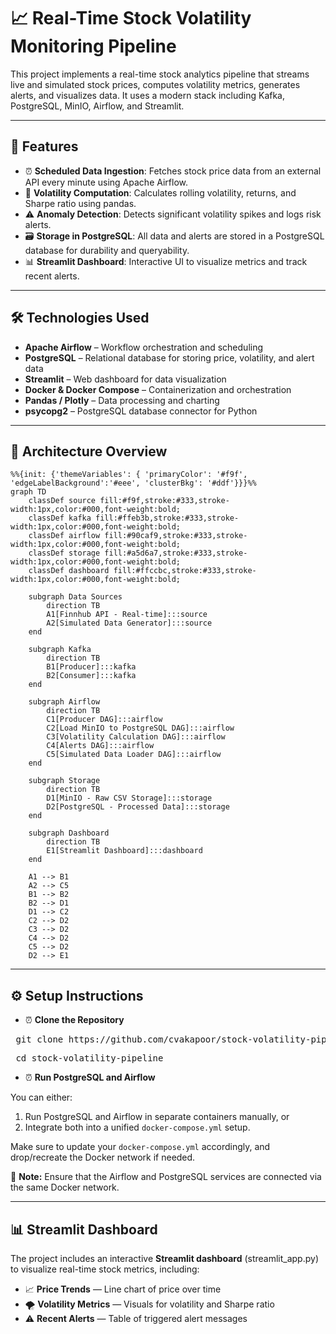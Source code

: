# 📈 Real-Time Stock Volatility Monitoring Pipeline

This project implements a real-time stock analytics pipeline that streams live and simulated stock prices, computes volatility metrics, generates alerts, and visualizes data. It uses a modern stack including Kafka, PostgreSQL, MinIO, Airflow, and Streamlit.

---

## 🚀 Features

- ⏰ **Scheduled Data Ingestion**: Fetches stock price data from an external API every minute using Apache Airflow.
- 🧮 **Volatility Computation**: Calculates rolling volatility, returns, and Sharpe ratio using pandas.
- ⚠️ **Anomaly Detection**: Detects significant volatility spikes and logs risk alerts.
- 🗃️ **Storage in PostgreSQL**: All data and alerts are stored in a PostgreSQL database for durability and queryability.
- 📊 **Streamlit Dashboard**: Interactive UI to visualize metrics and track recent alerts.

---

## 🛠️ Technologies Used

- **Apache Airflow** – Workflow orchestration and scheduling
- **PostgreSQL** – Relational database for storing price, volatility, and alert data
- **Streamlit** – Web dashboard for data visualization
- **Docker & Docker Compose** – Containerization and orchestration
- **Pandas / Plotly** – Data processing and charting
- **psycopg2** – PostgreSQL database connector for Python

---

## 🧱 Architecture Overview

```mermaid
%%{init: {'themeVariables': { 'primaryColor': '#f9f', 'edgeLabelBackground':'#eee', 'clusterBkg': '#ddf'}}}%%
graph TD
    classDef source fill:#f9f,stroke:#333,stroke-width:1px,color:#000,font-weight:bold;
    classDef kafka fill:#ffeb3b,stroke:#333,stroke-width:1px,color:#000,font-weight:bold;
    classDef airflow fill:#90caf9,stroke:#333,stroke-width:1px,color:#000,font-weight:bold;
    classDef storage fill:#a5d6a7,stroke:#333,stroke-width:1px,color:#000,font-weight:bold;
    classDef dashboard fill:#ffccbc,stroke:#333,stroke-width:1px,color:#000,font-weight:bold;

    subgraph Data Sources
        direction TB
        A1[Finnhub API - Real-time]:::source
        A2[Simulated Data Generator]:::source
    end

    subgraph Kafka
        direction TB
        B1[Producer]:::kafka
        B2[Consumer]:::kafka
    end

    subgraph Airflow
        direction TB
        C1[Producer DAG]:::airflow
        C2[Load MinIO to PostgreSQL DAG]:::airflow
        C3[Volatility Calculation DAG]:::airflow
        C4[Alerts DAG]:::airflow
        C5[Simulated Data Loader DAG]:::airflow
    end

    subgraph Storage
        direction TB
        D1[MinIO - Raw CSV Storage]:::storage
        D2[PostgreSQL - Processed Data]:::storage
    end

    subgraph Dashboard
        direction TB
        E1[Streamlit Dashboard]:::dashboard
    end

    A1 --> B1
    A2 --> C5
    B1 --> B2
    B2 --> D1
    D1 --> C2
    C2 --> D2
    C3 --> D2
    C4 --> D2
    C5 --> D2
    D2 --> E1
```

---

## ⚙️ Setup Instructions

- ⏰ **Clone the Repository**
<pre> git clone https://github.com/cvakapoor/stock-volatility-pipeline.git</pre>
<pre> cd stock-volatility-pipeline</pre>
  
- ⏰ **Run PostgreSQL and Airflow**

You can either:

1. Run PostgreSQL and Airflow in separate containers manually, or
2. Integrate both into a unified `docker-compose.yml` setup.

Make sure to update your `docker-compose.yml` accordingly, and drop/recreate the Docker network if needed.

📌 **Note:** Ensure that the Airflow and PostgreSQL services are connected via the same Docker network.

---

## 📊 Streamlit Dashboard

The project includes an interactive **Streamlit dashboard** (streamlit_app.py) to visualize real-time stock metrics, including:
- 📈 **Price Trends** — Line chart of price over time
- 🌪️ **Volatility Metrics** — Visuals for volatility and Sharpe ratio
- ⚠️ **Recent Alerts** — Table of triggered alert messages
  
